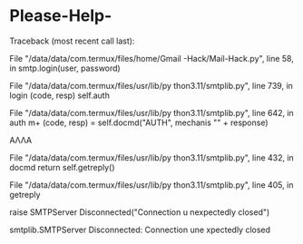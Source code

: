 # Please-Help-
Traceback (most recent call last):

File "/data/data/com.termux/files/home/Gmail -Hack/Mail-Hack.py", line 58, in <module> smtp.login(user, password)

File "/data/data/com.termux/files/usr/lib/py thon3.11/smtplib.py", line 739, in login (code, resp) self.auth

File "/data/data/com.termux/files/usr/lib/py thon3.11/smtplib.py", line 642, in auth m+ (code, resp) = self.docmd("AUTH", mechanis "" + response)

ΑΛΛΑ

File "/data/data/com.termux/files/usr/lib/py thon3.11/smtplib.py", line 432, in docmd return self.getreply()

File "/data/data/com.termux/files/usr/lib/py thon3.11/smtplib.py", line 405, in getreply

raise SMTPServer Disconnected("Connection u nexpectedly closed")

smtplib.SMTPServer Disconnected: Connection une xpectedly closed
